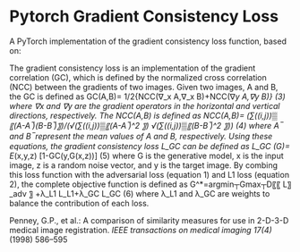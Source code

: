 # Pytorch Gradient Consistency Loss
A PyTorch implementation of the gradient consistency loss function, based on:

The gradient consistency loss is an implementation of the gradient correlation (GC), which is defined by the normalized cross correlation (NCC) between the gradients of two images. Given two images, A and B, the GC is defined as
	GC(A,B)=  1/2{NCC(∇_x A,∇_x B)+NCC(∇_y A,∇_y B)}
(3)
where ∇_x and ∇_y are the gradient operators in the horizontal and vertical directions, respectively. The NCC(A,B) is defined as 
	NCC(A,B)=  (∑_((i,j))▒〖(A-A ̅)(B-B ̅)〗)/(√(∑_((i,j))▒〖(A-A ̅)^2 〗) √(∑_((i,j))▒〖(B-B ̅)^2 〗))	(4)
where A ̅ and B ̅  represent the mean values of A and B, respectively. Using these equations, the gradient consistency loss L_GC can be defined as
	L_GC (G)= E_(x,y,z) [1-GC(y,G(x,z))]	(5)
where G is the generative model, x is the input image, z is a random noise vector, and y is the target image. By combing this loss function with the adversarial loss (equation 1) and L1 loss (equation 2), the complete objective function is defined as 
	G^*=arg⁡min┬G⁡max┬D⁡〖〖 L〗_adv 〗  +λ_L1  L_L1+λ_GC  L_GC	(6)
where λ_L1 and λ_GC are weights to balance the contribution of each loss.


Penney, G.P., et al.: A comparison of similarity measures for use in 2-D-3-D medical image registration. _IEEE transactions on medical imaging 17(4)_ (1998) 586–595 
